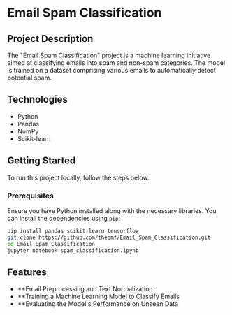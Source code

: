 # Email Spam Classification

## Project Description
The "Email Spam Classification" project is a machine learning initiative aimed at classifying emails into spam and non-spam categories. The model is trained on a dataset comprising various emails to automatically detect potential spam.

## Technologies
- Python
- Pandas
- NumPy
- Scikit-learn

## Getting Started
To run this project locally, follow the steps below.

### Prerequisites
Ensure you have Python installed along with the necessary libraries. You can install the dependencies using `pip`:

```bash
pip install pandas scikit-learn tensorflow
git clone https://github.com/thebmf/Email_Spam_Classification.git
cd Email_Spam_Classification
jupyter notebook spam_classification.ipynb
```
## Features

- **Email Preprocessing and Text Normalization
- **Training a Machine Learning Model to Classify Emails
- **Evaluating the Model's Performance on Unseen Data
